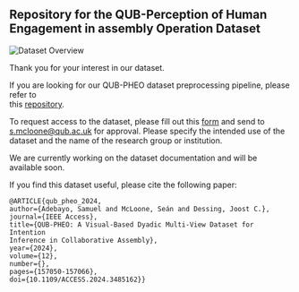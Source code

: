## Repository for the QUB-Perception of Human Engagement in assembly Operation Dataset

<!-- Embed the GIF -->
![Dataset Overview](media/qub-pheo.gif)

Thank you for your interest in our dataset.

If you are looking for our QUB-PHEO dataset preprocessing pipeline, please refer to  
this [repository](https://github.com/exponentialR/QUB-HRI).

To request access to the dataset, please fill out this [form](https://drive.google.com/file/d/15ciZPOGSz2PM0Bd3rrlV8ZRb3WikVSV2/view?usp=sharing) and send to s.mcloone@qub.ac.uk for approval. Please specify the intended use of the dataset and the name of the research group or institution.

We are currently working on the dataset documentation and will be available soon.

If you find this dataset useful, please cite the following paper:

```
@ARTICLE{qub_pheo_2024,
author={Adebayo, Samuel and McLoone, Seán and Dessing, Joost C.},
journal={IEEE Access},
title={QUB-PHEO: A Visual-Based Dyadic Multi-View Dataset for Intention
Inference in Collaborative Assembly},
year={2024},
volume={12},
number={},
pages={157050-157066},
doi={10.1109/ACCESS.2024.3485162}}
```



